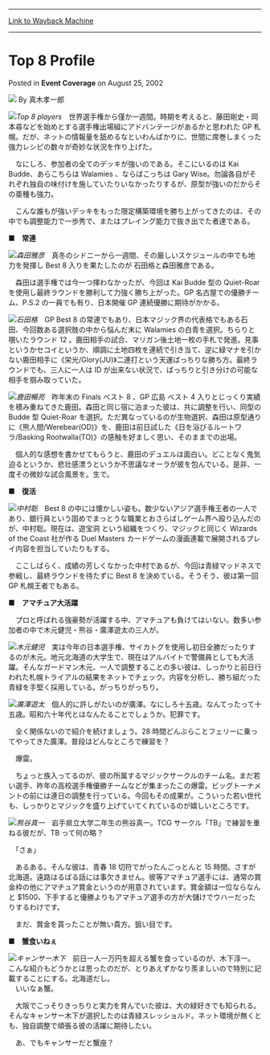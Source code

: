 
---
[Link to Wayback Machine](https://web.archive.org/web/20211015234555/https://magic.wizards.com/en/articles/archive/event-coverage/top-8-profile-2002-08-25)

[_metadata_:author]:- "真木孝一郎"
[_metadata_:description]:- "Top 8 players　世界選手権から僅か一週間。時期を考えると、藤田剛史・岡本尋などを始めとする選手権出場組にアドバンテージがあるかと思われた GP 札幌。だが、ネットの情報量を舐めるなといわんばかりに、世間に席巻しまくった強力レシピの数々が奇妙な状況を作り上げた。　なにしろ、参加者の全てのデッキが強いのである。そこにいるのは Kai Budde、あらこちらは Walamies 、ならばこっちは Gary Wise。勿論各自がそれぞれ独自の味付けを施していたりいなかったりするが、原型が強いのだからその亜種も強力。　こんな誰もが強いデッキをもった限定構築環境を勝ち上がってきたのは、その中でも調整能力で一歩秀で、またはプレイング能力で抜き出でた者達である。　■　常連森田雅彦　真冬のシドニーから一週間、その厳しいスケジュールの中でも地力を発揮し"
[_metadata_:generator]:- "Drupal 7 (http://drupal.org)"
[_metadata_:node]:- "785896"
[_metadata_:publish_date]:- "2002-08-25"
[_metadata_:source]:- "div-main-content"
[_metadata_:title]:- "Top 8 Profile"
[_metadata_:wayback_capture_timestamp]:- "2021-10-15 23:45:55"
[_metadata_:wayback_raw_url]:- "https://web.archive.org/web/20211015234555id_/https://magic.wizards.com/en/articles/archive/event-coverage/top-8-profile-2002-08-25"
[_metadata_:wayback_url]:- "https://magic.wizards.com/en/articles/archive/event-coverage/top-8-profile-2002-08-25"
---


Top 8 Profile
=============



 Posted in **Event Coverage**
 on August 25, 2002 






![](https://media.magic.wizards.com/styles/auth_small/public/generic-avatar-150_557.png)
By 真木孝一郎











![](https://media.magic.wizards.com/image_legacy_migration/sideboard/images/gpsap02/a942.jpg)*Top 8 players*　世界選手権から僅か一週間。時期を考えると、藤田剛史・岡本尋などを始めとする選手権出場組にアドバンテージがあるかと思われた GP 札幌。だが、ネットの情報量を舐めるなといわんばかりに、世間に席巻しまくった強力レシピの数々が奇妙な状況を作り上げた。

　なにしろ、参加者の全てのデッキが強いのである。そこにいるのは Kai Budde、あらこちらは Walamies 、ならばこっちは Gary Wise。勿論各自がそれぞれ独自の味付けを施していたりいなかったりするが、原型が強いのだからその亜種も強力。

　こんな誰もが強いデッキをもった限定構築環境を勝ち上がってきたのは、その中でも調整能力で一歩秀で、またはプレイング能力で抜き出でた者達である。

**■　常連**

![](https://media.magic.wizards.com/image_legacy_migration/sideboard/images/gpsap02/a937.jpg)*森田雅彦*　真冬のシドニーから一週間、その厳しいスケジュールの中でも地力を発揮し Best 8 入りを果たしたのが 石田格と森田雅彦である。

　森田は選手権では今一つ揮わなかったが、今回は Kai Budde 型の Quiet-Roar を使用し最終ラウンドを勝利して力強く勝ち上がった。GP 名古屋での優勝チーム、P.S.2 の一員でも有り、日本開催 GP 連続優勝に期待がかかる。

![](https://media.magic.wizards.com/image_legacy_migration/sideboard/images/gpsap02/a938.jpg)*石田格*　GP Best 8 の常連でもあり、日本マジック界の代表格でもある石田、今回数ある選択肢の中から悩んだ末に Walamies の白青を選択。ちらりと覗いたラウンド 12 。鹿田相手の試合、マリガン後土地一枚の手札で発進。見事というかセコイというか、順調に土地四枚を連続で引き当て、逆に緑マナを引かない鹿田相手に《栄光/Glory(JU)》二連打という天運ばっちりな勝ち方。最終ラウンドでも、三人に一人は ID が出来ない状況で、ばっちりと引き分けの可能な相手を掴み取っていた。

![](https://media.magic.wizards.com/image_legacy_migration/sideboard/images/gpsap02/a940.jpg)*鹿田暢亮*　昨年末の Finals ベスト 8 、GP 広島 ベスト 4 入りとじっくり実績を積み重ねてきた鹿田。森田と同じ宿に泊まった彼は、共に調整を行い、同型の Budde 型 Quiet-Roar を選択。ただ異なっているのが生物選択、森田は原型通りに《熊人間/Werebear(OD)》を、鹿田は前日試した《日を浴びるルートワラ/Basking Rootwalla(TO)》の感触を好ましく思い、そのままでの出場。

　個人的な感想を書かせてもらうと、鹿田のデュエルは面白い。どことなく鬼気迫るというか、悲壮感漂うというか不思議なオーラが彼を包んでいる。是非、一度その微妙な試合風景を。生で。

**■　復活**

![](https://media.magic.wizards.com/image_legacy_migration/sideboard/images/gpsap02/a941.jpg)*中村聡*　Best 8 の中には懐かしい姿も。数少ないアジア選手権王者の一人であり、銀行員という固めでまっとうな職業とおさらばしゲーム界へ殴り込んだのが、中村聡。現在は、遊宝洞 という組織をつくり、マジックと同じく Wizards of the Coast 社が作る Duel Masters カードゲームの漫画連載で展開されるプレイ内容を担当していたりもする。

　ここしばらく、成績の芳しくなかった中村であるが、今回は青緑マッドネスで参戦し、最終ラウンドを待たずに Best 8 を決めている。そうそう、彼は第一回 GP 札幌王者でもある。

**■　アマチュア大活躍**

　プロと呼ばれる強豪勢が活躍する中、アマチュアも負けてはいない。数多い参加者の中で木元健児・熊谷・廣澤遊太の三人が。

![](https://media.magic.wizards.com/image_legacy_migration/sideboard/images/gpsap02/a936.jpg)*木元健児*　実は今年の日本選手権、サイカトグを使用し初日全勝だったりするのが木元。地元北海道の大学生で、現在はアルバイトで警備員としても大活躍。そんなガードマン木元、一人で調整することの多い彼は、しっかりと前日行われた札幌トライアルの結果をネットでチェック。内容を分析し、勝ち組だった青緑を手堅く採用している。がっちりがっちり。

![](https://media.magic.wizards.com/image_legacy_migration/sideboard/images/gpsap02/a939.jpg)*廣澤遊太*　個人的に許しがたいのが廣澤。なにしろ十五歳。なんてったって十五歳。昭和六十年代とはなんたることでしょうか。犯罪です。

　全く関係ないので紹介を続けましょう。28 時間どんぶらことフェリーに乗ってやってきた廣澤。普段はどんなところで練習を？

　爆雷。

　ちょっと族入ってるのが、彼の所属するマジックサークルのチーム名。まだ若い選手、昨年の高校選手権優勝チームなどが集まったこの爆雷。ビッグトーナメントの前には連日の調整を行っている。今回もその成果が。こういった若い世代も、しっかりとマジックを盛り上げていてくれているのが嬉しいところです。

![](https://media.magic.wizards.com/image_legacy_migration/sideboard/images/gpsap02/a934.jpg)*熊谷真一*　岩手県立大学二年生の熊谷真一。TCG サークル「TB」で練習を重ねる彼だが、TB って何の略？

　「さぁ」

　あるある。そんな彼は、青春 18 切符でがったんごっとんと 15 時間。さすが北海道。遠路はるばる話には事欠きません。彼等アマチュア選手には、通常の賞金枠の他にアマチュア賞金というのが用意されています。賞金額は一位ならなんと $1500、下手すると優勝よりもアマチュア選手の方が大儲けでウハーだったりするわけです。

　まだ、賞金を貰ったことが無い貴方。狙い目です。

**■　蟹食いねぇ**

![](https://media.magic.wizards.com/image_legacy_migration/sideboard/images/gpsap02/a935.jpg)*キャンサー木下*　前日一人一万円を超える蟹を食っているのが、木下淳一。こんな紹介もどうかとは思ったのだが、とりあえずかなり羨ましいので特別に記載することにする。北海道だし。  
 　いいなぁ蟹。

　大阪でこっそりきっちりと実力を育んでいた彼は、大の緑好きでも知られる。そんなキャンサー木下が選択したのは青緑スレッショルド。ネット環境が無くとも、独自調整で頑張る彼の活躍に期待したい。

　あ、でもキャンサーだと蟹座？







